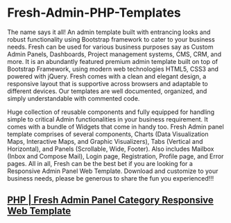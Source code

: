 # Fresh-Admin-PHP-Templates

The name says it all! An admin template built with entrancing looks and robust functionality using Bootstrap framework to cater to your business needs. 
Fresh can be used for various business purposes say as Custom Admin Panels, Dashboards, Project management systems, CMS, CRM, and more. 
It is an abundantly featured premium admin template built on top of Bootstrap Framework, using modern web technologies HTML5, CSS3 and powered with jQuery.
Fresh comes with a clean and elegant design, a responsive layout that is supportive across browsers and adaptable to different devices. 
Our templates are well documented, organized, and simply understandable with commented code.

Huge collection of reusable components and fully equipped for handling simple to critical Admin functionalities in your business requirement. 
It comes with a bundle of Widgets that come in handy too. Fresh Admin panel template comprises of several components, Charts (Data Visualization Maps, Interactive Maps, 
and Graphic Visualizers), Tabs (Vertical and Horizontal), and Panels (Scrollable, Wide, Footer). Also includes Mailbox (Inbox and Compose Mail), Login page, Registration, Profile page, and Error pages. All in all, Fresh can be the best bet if you are looking for a Responsive Admin Panel Web Template. 
Download and customize to your business needs, please be generous to share the fun you experienced!!!

## [PHP | Fresh Admin Panel Category Responsive Web Template](https://www.samtpoint.in/Fresh-Admin-Panel-Category-Responsive-Web-Template-48)
